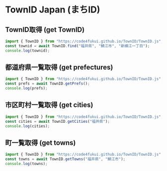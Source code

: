 # TownID Japan (まちID)

## TownID取得 (get TownID)

```js
import { TownID } from "https://code4fukui.github.io/TownID/TownID.js";
const townid = await TownID.find("福井県", "鯖江市", "新横江一丁目");
console.log(townid);
```

## 都道府県一覧取得 (get prefectures)

```js
import { TownID } from "https://code4fukui.github.io/TownID/TownID.js";
const prefs = await TownID.getPrefs();
console.log(prefs);
```

## 市区町村一覧取得 (get cities)

```js
import { TownID } from "https://code4fukui.github.io/TownID/TownID.js";
const cities = await TownID.getCities("福井県");
console.log(cities);
```

## 町一覧取得 (get towns)

```js
import { TownID } from "https://code4fukui.github.io/TownID/TownID.js";
const towns = await TownID.getTowns("福井県", "鯖江市");
console.log(towns);
```
